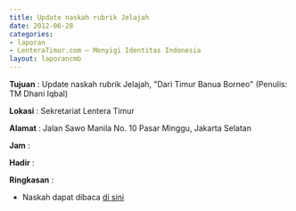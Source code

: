 ```yaml
---
title: Update naskah rubrik Jelajah
date: 2012-06-28
categories:
- laporan
- LenteraTimur.com – Menyigi Identitas Indonesia
layout: laporancmb
---
```



**Tujuan** : Update naskah rubrik Jelajah, "Dari Timur Banua Borneo" (Penulis: TM Dhani Iqbal) 

**Lokasi** : Sekretariat Lentera Timur 

**Alamat** : Jalan Sawo Manila No. 10 Pasar Minggu, Jakarta Selatan

**Jam** : 

**Hadir** :  


**Ringkasan** : 
* Naskah dapat dibaca [di sini](http://www.lenteratimur.com/dari-timur-banua-borneo/)
